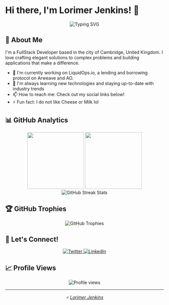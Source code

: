 # Hi there, I'm Lorimer Jenkins! 👋

<div align="center">
  <img src="https://readme-typing-svg.herokuapp.com?font=Fira+Code&pause=1000&color=2E96F7&center=true&vCenter=true&width=435&lines=FullStack+Developer;From+Cambridge%2C+UK;Passionate+about+clean+code;Building+innovative+solutions" alt="Typing SVG" />
</div>

## 🚀 About Me

I'm a FullStack Developer based in the city of Cambridge, United Kingdom. I love crafting elegant solutions to complex problems and building applications that make a difference.

- 🔭 I'm currently working on LiquidOps.io, a lending and borrowing protocol on Arweave and AO.
- 🌱 I'm always learning new technologies and staying up-to-date with industry trends
- 📫 How to reach me: Check out my social links below!
- ⚡ Fun fact: I do not like Cheese or Milk lol

## 📊 GitHub Analytics

<div align="center">
  <img height="180em" src="https://github-readme-stats.vercel.app/api?username=LorimerJenkins&show_icons=true&theme=tokyonight&include_all_commits=true&count_private=true"/>
  <img height="180em" src="https://github-readme-stats.vercel.app/api/top-langs/?username=LorimerJenkins&layout=compact&langs_count=8&theme=tokyonight"/>
</div>

<div align="center">
  <img src="https://github-readme-streak-stats.herokuapp.com/?user=LorimerJenkins&theme=tokyonight" alt="GitHub Streak Stats" />
</div>

## 🏆 GitHub Trophies
<div align="center">
  <img src="https://github-profile-trophy.vercel.app/?username=LorimerJenkins&theme=tokyonight&row=1&column=6&margin-h=8&margin-w=8" alt="GitHub Trophies" />
</div>

## 🤝 Let's Connect!

<div align="center">
  <a href="https://twitter.com/lorimer_jenkins" target="_blank">
    <img src="https://img.shields.io/badge/Twitter-1DA1F2?style=for-the-badge&logo=twitter&logoColor=white" alt="Twitter" />
  </a>
  <a href="https://linkedin.com/in/lorimerjenkins" target="_blank">
    <img src="https://img.shields.io/badge/LinkedIn-0077B5?style=for-the-badge&logo=linkedin&logoColor=white" alt="LinkedIn" />
  </a>
</div>

## 📈 Profile Views
<div align="center">
  <img src="https://komarev.com/ghpvc/?username=LorimerJenkins&label=Profile%20views&color=0e75b6&style=for-the-badge" alt="Profile views" />
</div>

---

<div align="center">
  <i>⭐️ <a href="https://github.com/LorimerJenkins">Lorimer Jenkins</a></i>
</div>